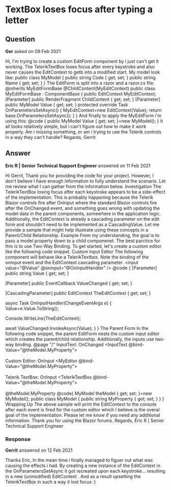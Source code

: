 # TextBox loses focus after typing a letter

## Question

**Ger** asked on 09 Feb 2021

Hi, I'm trying to create a custom EditForm component by i just can't get it working. The TelerikTextBox loses focus after every keystroke and also never causes the EditContext to getb into a modified start. My model look like: public class MyModel { public string Code { get; set; } public string Name { get; set; } } The EditForm is split into a razor and a razor.cs file: @inherits MyEditFormBase <EditForm EditContext="@MyEditContext"> <CascadingValue Name="EditContext" Value="@MyEditContext"> @ChildContent(MyEditContext) </CascadingValue> </EditForm> <TelerikButton Title="Ok" OnClick="(()=> Console.WriteLine(MyEditContext.IsModified()))" /> public class MyEditFormBase : ComponentBase { public EditContext MyEditContext; [Parameter] public RenderFragment<EditContext> ChildContent { get; set; } [Parameter] public MyModel Value { get; set; } protected override Task OnParametersSetAsync() { MyEditContext=new EditContext(Value); return base.OnParametersSetAsync(); } } And finally to apply the MyEditForm i'm using this: <MyEditForm Value="@Value"> <TelerikTextBox Value="@Value.Code" ValueExpression="@(()=> Value.Code)" ValueChanged="@((string s)=> Value.Code=s)" /> </MyEditForm> @code { public MyModel Value { get; set; }=new MyModel(); } It all looks relatively simple, but i can't figure out how to make it work properly. Am i missing something, or am i trying to use the Telerik controls in a way they can't handle? Regards, Gerrit

## Answer

**Eric R | Senior Technical Support Engineer** answered on 11 Feb 2021

Hi Gerrit, Thank you for providing the code for your project. However, I don't believe I have enough information to fully understand the scenario. Let me review what I can gather from the information below. Investigation The TelerikTextBox losing focus after each keystroke appears to be a side-effect of the implementation. This is probably happening because the Telerik Blazor controls fire after OnInput where the standard Blazor controls fire after the OnChanged event, and something goes wrong with updating the model data in the parent components, somewhere in the application logic. Additionally, the EditContext is already a cascading parameter on the edit form and shouldn't need to be implemented as a CascadingValue. Let me provide a sample that might help illustrate using these concepts in a Parent/Child Relationship. Example From my understanding, the goal is to pass a model property down to a child componenet. The best parctice for this is to use Two-Way Binding. To get started, let's create a custom editor like the following code snippet. Custom Input Editor The following component will behave like a TelerikTextbox. Note the binding of the oninput event and the EditContext cascading parameter. <input value="@Value" @oninput="@OnInputHandler" /> @code {
[Parameter]
public string Value { get; set; }

[Parameter]
public EventCallback <string> ValueChanged { get; set; }

[CascadingParameter]
public EditContext TheEditContext { get; set; }

async Task OnInputHandler(ChangeEventArgs e)
{
Value=e.Value.ToString();

Console.WriteLine(TheEditContext);

await ValueChanged.InvokeAsync(Value);
}
} The Parent Form In the following code snippet, the parent EditForm nests the custom input editor which creates the parent/child relationship. Additionally, the inputs use two-way binding. @page "/" <EditForm Model="@theModel"> <span> InputText: OnChanged </span> <InputText @bind-Value="@theModel.MyProperty"> </InputText> <br /> <br /> <span> Custom Editor: OnInput </span> <MyEditor @bind-Value="@theModel.MyProperty"> </MyEditor> <br /> <br /> <span> Telerik TextBox: OnInput </span> <TelerikTextBox @bind-Value="@theModel.MyProperty"> </TelerikTextBox> <br /> <br /> @theModel.MyProperty </EditForm> @code{
MyModel theModel { get; set; }=new MyModel();
public class MyModel
{
public string MyProperty { get; set; }
}
} Wrapping Up The above sample will print the EditContext to the console after each event is fired for the custom editor which I believe is the overal goal of the implementation. Please let me know if you need any additional information. Thank you for using the Blazor forums. Regards, Eric R | Senior Technical Support Engineer

### Response

**Gerrit** answered on 12 Feb 2021

Thanks Eric, In the mean time i finally managed to figuer out what was causing the effects i had. By creating a new instance of the EditContext in the OnParametersSetAsync it got recreated upon each keystroke... resulting in a new (unmodified) EditContext . And as a result upsetting the TelerikTextBox in such a way it lost focus :)
